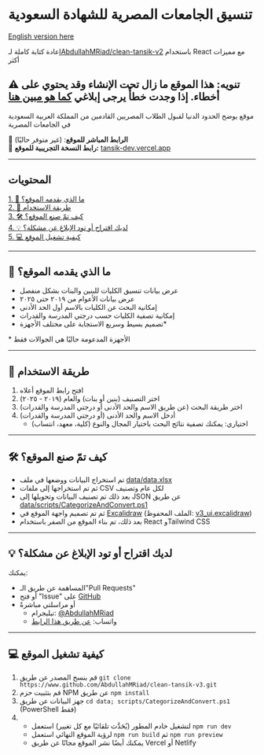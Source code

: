 # تنسيق الجامعات المصرية للشهادة السعودية

[English version here](/README.en.md)

إعادة كتابة كاملة لـ[AbdullahMRiad/clean-tansik-v2](https://www.github.com/AbdullahMRiad/clean-tansik-v2) باستخدام React مع مميزات أكثر

## ⚠️ تنويه: هذا الموقع ما زال تحت الإنشاء وقد يحتوي على أخطاء. إذا وجدت خطأً يرجى إبلاغي [كما هو مبين هنا](#-لديك-اقتراح-أو-تود-الإبلاغ-عن-مشكلة)

موقع يوضح الحدود الدنيا لقبول الطلاب المصريين القادمين من المملكة العربية السعودية في الجامعات المصرية

🔗 **الرابط المباشر للموقع**: (غير متوفر حاليًا)\
🔗 **رابط النسخة التجريبية للموقع:** [tansik-dev.vercel.app](https://tansik-dev.vercel.app/)

---

## المحتويات

[1. 📌 ما الذي يقدمه الموقع؟](#-ما-الذي-يقدمه-الموقع)\
[2. 📱 طريقة الاستخدام](#-طريقة-الاستخدام)\
[3. 🛠️ كيف تمّ صنع الموقع؟](#️-كيف-تم-صنع-الموقع)\
[4. 💡 لديك اقتراح أو تود الإبلاغ عن مشكلة؟](#-لديك-اقتراح-أو-تود-الإبلاغ-عن-مشكلة)\
[5. 💻 كيفية تشغيل الموقع](#-كيفية-تشغيل-الموقع)

---

## 📌 ما الذي يقدمه الموقع؟

- عرض بيانات تنسيق الكليات للبنين والبنات بشكل منفصل
- عرض بيانات الأعوام من ٢٠١٩ حتى ٢٠٢٥
- إمكانية البحث عن الكليات بالاسم أول الحد الأدنى
- إمكانية تصفية الكليات حسب درجتي المدرسة والقدرات
- تصميم بسيط وسريع الاستجابة على مختلف الأجهزة\*

\* الأجهزة المدعومة حاليًا هي الجوالات فقط

---

## 📱 طريقة الاستخدام

1. افتح رابط الموقع أعلاه
2. اختر التصنيف (بنين أو بنات) والعام (٢٠١٩ - ٢٠٢٥)
3. اختر طريقة البحث (عن طريق الاسم والحد الأدنى أو درجتي المدرسة والقدرات)
4. أدخل الاسم والحد الأدنى (أو درجتي المدرسة والقدرات)
    - اختياري: يمكنك تصفية نتائج البحث باختيار المجال والنوع (كلية، معهد، انتساب)

---

## 🛠️ كيف تمّ صنع الموقع؟

- تم استخراج البيانات ووضعها في ملف [data/data.xlsx](/data/data.xlsx)
- ثم تم استخراجها إلى ملفات CSV لكل عام وتصنيف
- بعد ذلك تم تصنيف البيانات وتحويلها إلى JSON عن طريق [data/scripts/CategorizeAndConvert.ps1](/data/scripts/CategorizeAndConvert.ps1)
- ثم تم تصميم واجهة الموقع في [Excalidraw](https://www.excalidraw.com/) (الملف المحفوظ: [v3_ui.excalidraw](/v3_ui.excalidraw))
- بعد ذلك، تم بناء الموقع من الصفر باستخدام React وTailwind CSS

---

## 💡 لديك اقتراح أو تود الإبلاغ عن مشكلة؟

يمكنك:

- المساهمة عن طريق الـ"Pull Requests"
- أو فتح "Issue" على [GitHub](https://github.com/AbdullahMRiad/clean-tansik/issues/new)
- أو مراسلتي مباشرةً
    - تيليجرام: [@AbdullahMRiad](https://t.me/AbdullahMRiad)
    - واتساب: [عن طريق هذا الرابط](https://wa.me/966547332469)

---

## 💻 كيفية تشغيل الموقع

1. قم بنسخ المصدر عن طريق `git clone https://www.github.com/AbdullahMRiad/clean-tansik-v3.git`
2. قم بتثبيت حزم NPM عن طريق `npm install`
3. جهز البيانات عن طريق `cd data; scripts/CategorizeAndConvert.ps1` (PowerShell فقط)
4.  - لتشغيل خادم المطور (يُحَدَّث تلقائيًا مع كل تغيير) استعمل `npm run dev`
    - لرؤية الموقع النهائي استعمل `npm run build` ثم `npm run preview`
    - يمكنك أيضًا نشر الموقع مجانًا عن طريق Vercel أو Netlify
